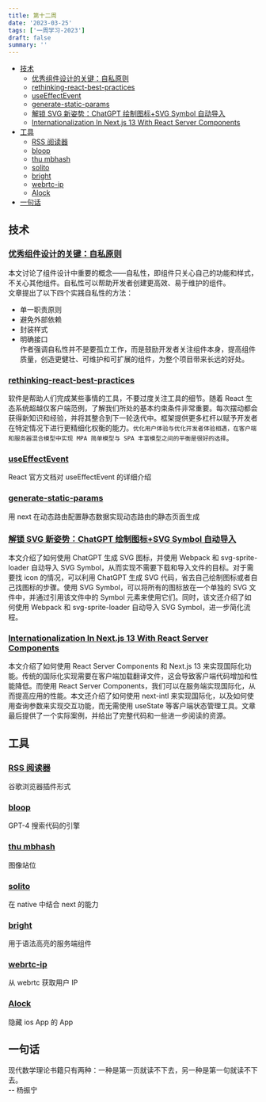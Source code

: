 ```yaml
---
title: 第十二周
date: '2023-03-25'
tags: ['一周学习-2023']
draft: false
summary: ''
---
```


- [技术](#技术)
  - [优秀组件设计的关键：自私原则](#优秀组件设计的关键自私原则)
  - [rethinking-react-best-practices](#rethinking-react-best-practices)
  - [useEffectEvent](#useeffectevent)
  - [generate-static-params](#generate-static-params)
  - [解锁 SVG 新姿势：ChatGPT 绘制图标+SVG Symbol 自动导入](#解锁-svg-新姿势chatgpt-绘制图标svg-symbol-自动导入)
  - [Internationalization In Next.js 13 With React Server Components](#internationalization-in-nextjs-13-with-react-server-components)
- [工具](#工具)
  - [RSS 阅读器](#rss-阅读器)
  - [bloop](#bloop)
  - [thu mbhash](#thu-mbhash)
  - [solito](#solito)
  - [bright](#bright)
  - [webrtc-ip](#webrtc-ip)
  - [Alock](#alock)
- [一句话](#一句话)

## 技术

### [优秀组件设计的关键：自私原则](https://juejin.cn/post/7213384511889948728)

本文讨论了组件设计中重要的概念——自私性，即组件只关心自己的功能和样式，不关心其他组件。自私性可以帮助开发者创建更高效、易于维护的组件。  
文章提出了以下四个实践自私性的方法：

- 单一职责原则
- 避免外部依赖
- 封装样式
- 明确接口  
  作者强调自私性并不是要孤立工作，而是鼓励开发者关注组件本身，提高组件质量，创造更健壮、可维护和可扩展的组件，为整个项目带来长远的好处。

### [rethinking-react-best-practices](https://frontendmastery.com/posts/rethinking-react-best-practices/)

软件是帮助人们完成某些事情的工具，不要过度关注工具的细节。随着 React 生态系统超越仅客户端范例，了解我们所处的基本约束条件非常重要。每次摆动都会获得新知识和经验，并将其整合到下一轮迭代中。框架提供更多杠杆以赋予开发者在特定情况下进行更精细化权衡的能力。`优化用户体验与优化开发者体验相遇，在客户端和服务器混合模型中实现 MPA 简单模型与 SPA 丰富模型之间的平衡是很好的选择`。

### [useEffectEvent](https://react.dev/learn/separating-events-from-effects)

React 官方文档对 useEffectEvent 的详细介绍

### [generate-static-params](https://beta.nextjs.org/docs/api-reference/generate-static-params)

用 next 在动态路由配置静态数据实现动态路由的静态页面生成

### [解锁 SVG 新姿势：ChatGPT 绘制图标+SVG Symbol 自动导入](https://juejin.cn/post/7210744398639595581)

本文介绍了如何使用 ChatGPT 生成 SVG 图标，并使用 Webpack 和 svg-sprite-loader 自动导入 SVG Symbol，从而实现不需要下载和导入文件的目标。对于需要找 icon 的情况，可以利用 ChatGPT 生成 SVG 代码，省去自己绘制图标或者自己找图标的步骤。使用 SVG Symbol，可以将所有的图标放在一个单独的 SVG 文件中，并通过引用该文件中的 Symbol 元素来使用它们。同时，该文还介绍了如何使用 Webpack 和 svg-sprite-loader 自动导入 SVG Symbol，进一步简化流程。

### [Internationalization In Next.js 13 With React Server Components](https://www.smashingmagazine.com/2023/03/internationalization-nextjs-13-react-server-components/?utm_source=reactdigest&utm_medium&utm_campaign=1567)

本文介绍了如何使用 React Server Components 和 Next.js 13 来实现国际化功能。传统的国际化实现需要在客户端加载翻译文件，这会导致客户端代码增加和性能降低。而使用 React Server Components，我们可以在服务端实现国际化，从而提高应用的性能。本文还介绍了如何使用 next-intl 来实现国际化，以及如何使用查询参数来实现交互功能，而无需使用 useState 等客户端状态管理工具。文章最后提供了一个实际案例，并给出了完整代码和一些进一步阅读的资源。

## 工具

### [RSS 阅读器](https://logspot.hocgin.top/addone-rss-reader?active=home&extensionId=bfdoopgbjcacghflbbdikollnphobemo&install=true)

谷歌浏览器插件形式

### [bloop](https://github.com/BloopAI/bloop)

GPT-4 搜索代码的引擎

### [thu mbhash](https://github.com/evanw/thumbhash)

图像站位

### [solito](https://github.com/nandorojo/solito)

在 native 中结合 next 的能力

### [bright](https://github.com/code-hike/bright)

用于语法高亮的服务端组件

### [webrtc-ip](https://github.com/joeymalvinni/webrtc-ip)

从 webrtc 获取用户 IP

### [Alock](https://github.com/luoxuhai/Alock)

隐藏 ios App 的 App

## 一句话

现代数学理论书籍只有两种：一种是第一页就读不下去，另一种是第一句就读不下去。  
-- 杨振宁

